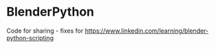 # BlenderPython
Code for sharing - fixes for https://www.linkedin.com/learning/blender-python-scripting
